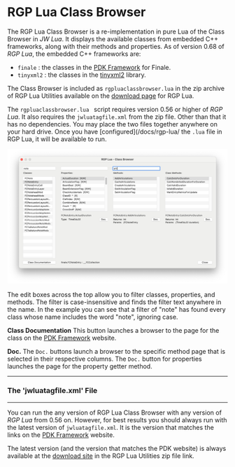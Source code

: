 RGP Lua Class Browser
=====================

The RGP Lua Class Browser is a re-implementation in pure Lua of the Class Browser in _JW Lua_. It displays the available classes from embedded C++ frameworks, along with their methods and properties. As of version 0.68 of _RGP Lua_, the embedded C++ frameworks are:

- `finale` : the classes in the [PDK Framework](https://pdk.finalelua.com/) for Finale.
- `tinyxml2` : the classes in the [tinyxml2](/docs/rgp-lua/tinyxml2) library.

The Class Browser is included as `rgpluaclassbrowser.lua` in the zip archive of RGP Lua Utilities available on the [download page](https://robertgpatterson.com/-fininfo/-rgplua/rgplua.html) for RGP Lua.

The `rgpluaclassbrowser.lua ` script requires version 0.56 or higher of _RGP Lua_. It also requires the `jwluatagfile.xml` from the zip file. Other than that it has no dependencies. You may place the two files together anywhere on your hard drive. Once you have [configured](/docs/rgp-lua/ the `.lua` file in RGP Lua, it will be available to run.

![RGP Lua Class Browser](assets/rgpluaclassbrowser.jpg "RGP Lua Class Browser")

The edit boxes across the top allow you to filter classes, properties, and methods. The filter is case-insensitive and finds the filter text anywhere in the name. In the example you can see that a filter of "note" has found every class whose name includes the word "note", ignoring case.

**Class Documentation** This button launches a browser to the page for the class on the [PDK Framework](https://pdk.finalelua.com/) website.

**Doc.** The `Doc.` buttons launch a browser to the specific method page that is selected in their respective columns. The `Doc.` button for properties launches the page for the property getter method.

---

### The 'jwluatagfile.xml' File

---

You can run the any version of RGP Lua Class Browser with any version of _RGP Lua_ from 0.56 on. However, for best results you should always run with the latest version of `jwluatagfile.xml`. It is the version that matches the links on the [PDK Framework](https://pdk.finalelua.com/) website.

The latest version (and the version that matches the PDK website) is always available at the [download site](https://robertgpatterson.com/-fininfo/-rgplua/rgplua.html) in the RGP Lua Utilities zip file link.
